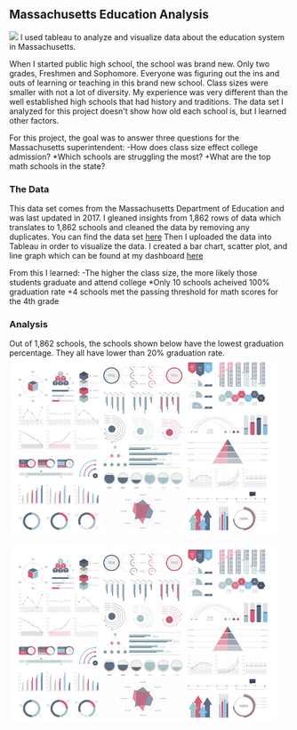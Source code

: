 ## Massachusetts Education Analysis
  <img src="Massachusetts Education Overview.png?raw=true"/>
I used tableau to analyze and visualize data about the education system in Massachusetts. 

When I started public high school, the school was brand new. Only two grades, Freshmen and Sophomore. Everyone was figuring out the ins and outs of learning or teaching in this brand new school. Class sizes were smaller with not a lot of diversity. My experience was very different than the well established high schools that had history and traditions. The data set I analyzed for this project doesn't show how old each school is, but I learned other factors.

For this project, the goal was to answer three questions for the Massachusetts superintendent:
  -How does class size effect college admission?
  *Which schools are struggling the most?
  +What are the top math schools in the state?

### The Data
This data set comes from the Massachusetts Department of Education and was last updated in 2017. I gleaned insights from 1,862 rows of data which translates to 1,862 schools and cleaned the data by removing any duplicates. 
You can find the data set <a href="https://www.kaggle.com/datasets/ndalziel/massachusetts-public-schools-data?select=MA_Public_Schools_datadict.csv">here</a>
Then I uploaded the data into Tableau in order to visualize the data. I created a bar chart, scatter plot, and line graph which can be found at my dashboard <a href="https://public.tableau.com/app/profile/lexie.langella/viz/TableauMASchools/Dashboard1">here</a>

From this I learned:
  -The higher the class size, the more likely those students graduate and attend college
  *Only 10 schools acheived 100% graduation rate
  +4 schools met the passing threshold for math scores for the 4th grade

### Analysis
Out of 1,862 schools, the schools shown below have the lowest graduation percentage. They all have lower than 20% graduation rate. 
<img src="images/dummy_thumbnail.jpg?raw=true"/>

<img src="images/dummy_thumbnail.jpg?raw=true"/>


